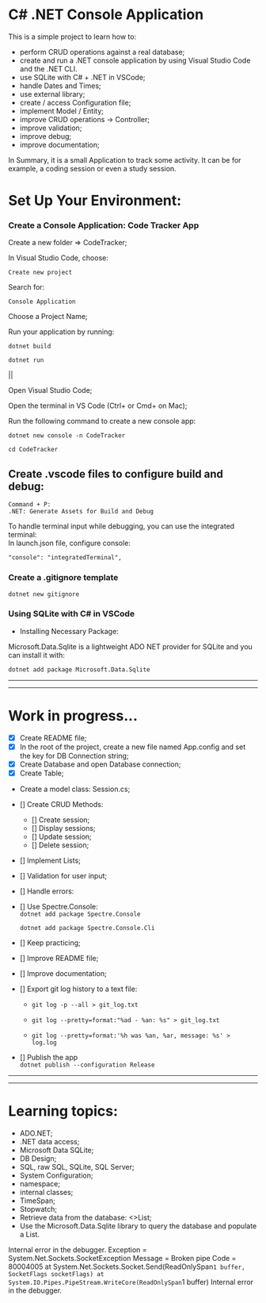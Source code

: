 # C# .NET Console Application

This is a simple project to learn how to:

- perform CRUD operations against a real database;
- create and run a .NET console application by using Visual Studio Code and the .NET CLI.
- use SQLite with C# + .NET in VSCode;
- handle Dates and Times;
- use external library;
- create / access Configuration file;
- implement Model / Entity;
- improve CRUD operations -> Controller;
- improve validation;
- improve debug;
- improve documentation;

In Summary, it is a small Application to track some activity. It can be for example, a coding session or even a study session.

# Set Up Your Environment:

### Create a Console Application: Code Tracker App

Create a new folder => CodeTracker;

In Visual Studio Code, choose:

    Create new project

Search for:

    Console Application

Choose a Project Name;

Run your application by running:

`dotnet build`

`dotnet run`

||

Open Visual Studio Code;

Open the terminal in VS Code (Ctrl+ or Cmd+ on Mac);

Run the following command to create a new console app:

`dotnet new console -n CodeTracker`

`cd CodeTracker`

## Create .vscode files to configure build and debug:

```
Command + P:
.NET: Generate Assets for Build and Debug
```

To handle terminal input while debugging, you can use the integrated terminal:  
 In launch.json file, configure console:

    "console": "integratedTerminal",

### Create a .gitignore template

`dotnet new gitignore`

### Using SQLite with C# in VSCode

- Installing Necessary Package:

Microsoft.Data.Sqlite is a lightweight ADO NET provider for SQLite and you can install it with:

`dotnet add package Microsoft.Data.Sqlite`

---

---

# Work in progress...

- [x] Create README file;
- [x] In the root of the project, create a new file named App.config and set the key for DB Connection string;
- [x] Create Database and open Database connection;
- [x] Create Table;
- Create a model class: Session.cs;
- [] Create CRUD Methods:
  - [] Create session;
  - [] Display sessions;
  - [] Update session;
  - [] Delete session;
- [] Implement Lists;
- [] Validation for user input;
- [] Handle errors:

- [] Use Spectre.Console:  
  `dotnet add package Spectre.Console`

  `dotnet add package Spectre.Console.Cli`

- [] Keep practicing;
- [] Improve README file;
- [] Improve documentation;

- [] Export git log history to a text file:

  - `git log -p --all > git_log.txt`

  - `git log --pretty=format:"%ad - %an: %s" > git_log.txt`

  - `git log --pretty=format:'%h was %an, %ar, message: %s' > log.log`

- [] Publish the app  
  `dotnet publish --configuration Release`

---

---

# Learning topics:

- ADO.NET;
- .NET data access;
- Microsoft Data SQLite;
- DB Design;
- SQL, raw SQL, SQLite, SQL Server;
- System Configuration;
- namespace;
- internal classes;
- TimeSpan;
- Stopwatch;
- Retrieve data from the database: <>List;
- Use the Microsoft.Data.Sqlite library to query the database and populate a List<Session>.
<!--

git add .

git commit -m " "

git push -u origin main

git log --pretty=format:"%ad - %an: %s" > git_log.txt

git log --pretty=format:'%h was %an, %ar, message: %s' > log.log

-->

<!--

sqlite3

.open codesessions.db

.mode column

.headers on

.tables
sqlite> SELECT * FROM sessions;
INSERT INTO sessions (date, duration) VALUES ('today', 'now');
sqlite>.exit
 -->

<!--


/Users/lilian/Dev/cSharpProjects/CodeTracker/CodeTracker/SessionController.cs(213,51): warning CS8600: Converting null literal or possible null value to non-nullable type. [/Users/lilian/Dev/cSharpProjects/CodeTracker/CodeTracker/CodeTracker.csproj]
/Users/lilian/Dev/cSharpProjects/CodeTracker/CodeTracker/SessionController.cs(216,67): warning CS8604: Possible null reference argument for parameter 's' in 'DateTime DateTime.Parse(string s)'. [/Users/lilian/Dev/cSharpProjects/CodeTracker/CodeTracker/CodeTracker.csproj]
/Users/lilian/Dev/cSharpProjects/CodeTracker/CodeTracker/SessionController.cs(223,53): warning CS8600: Converting null literal or possible null value to non-nullable type. [/Users/lilian/Dev/cSharpProjects/CodeTracker/CodeTracker/CodeTracker.csproj]
/Users/lilian/Dev/cSharpProjects/CodeTracker/CodeTracker/SessionController.cs(226,69): warning CS8604: Possible null reference argument for parameter 's' in 'DateTime DateTime.Parse(string s)'. [/Users/lilian/Dev/cSharpProjects/CodeTracker/CodeTracker/CodeTracker.csproj]


 -->

<!--
01/10=>
To save a database table into a List<> using Microsoft.Data.Sqlite,
- how to connect to an SQLite database, execute a query, and store the results in a List<Sessions> -->

<!--


 // var codeSessions = new List<Session>();

            // string connectionString = "Data Source=codesessions.db";

            // using (var tableCmd = connection.CreateCommand())
            // {

            //     string query =
            //     @"
            //         SELECT *
            //         FROM sessions;
            //     ";

            //     using (var command = new SqliteCommand(query, connection))
            //     using (var reader = command.ExecuteReader())
            //     {
            //         if (reader.HasRows)
            //         {
            //             while (reader.Read())
            //             {
            //                 var item = new Session
            //                 {
            //                     id = reader.GetInt32(0),
            //                     date = reader.GetString(0),
            //                     startTime = reader.GetString(0),
            //                     endTime = reader.GetString(0),
            //                     duration = reader.GetString(0)
            //                 };

            //                 codeSessions.Add(item);

            //                 Console.Write($"{reader["id"]}\t");
            //                 Console.Write($"{reader["date"]}\t");
            //                 Console.Write($"{reader["startTime"]}\t");
            //                 Console.Write($"{reader["endTime"]}\t");
            //                 Console.Write($"{reader["duration"]}\t");
            //                 Console.WriteLine();
            //             }
            //         }
            //         else
            //         {
            //             Console.WriteLine("\n\nNo rows found.\n\n");
            //         }
            //     }


 -->

Internal error in the debugger.
Exception = System.Net.Sockets.SocketException
Message = Broken pipe
Code = 80004005
at System.Net.Sockets.Socket.Send(ReadOnlySpan`1 buffer, SocketFlags socketFlags)
   at System.IO.Pipes.PipeStream.WriteCore(ReadOnlySpan`1 buffer)
Internal error in the debugger.
